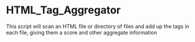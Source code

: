 # HTML_Tag_Aggregator
This script will scan an HTML file or directory of files and add up the tags in each file, giving them a score and other aggregate information
